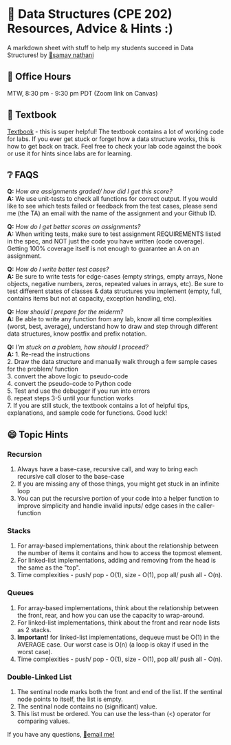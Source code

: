 # 🐍 Data Structures (CPE 202) Resources, Advice & Hints :)
A markdown sheet with stuff to help my students succeed in Data Structures! by [🦕samay nathani](https://github.com/samaynathani)  

## 👋 Office Hours
MTW, 8:30 pm - 9:30 pm PDT (Zoom link on Canvas)
  
## 📖 Textbook   
[Textbook](https://runestone.academy/runestone/books/published/pythonds/index.html) - this is super helpful! The textbook contains a lot of working code for labs. If you ever get stuck or forget how a data structure works, this is how to get back on track. Feel free to check your lab code against the book or use it for hints since labs are for learning.

## ❔ FAQS  
**Q:** *How are assignments graded/ how did I get this score?*  
**A:** We use unit-tests to check all functions for correct output. If you would like to see which tests failed or feedback from the test cases, please send me (the TA) an email with the name of the assignment and your Github ID.    

**Q:** *How do I get better scores on assignments?*  
**A:** When writing tests, make sure to test assignment REQUIREMENTS listed in the spec, and NOT just the code you have written (code coverage). Getting 100% coverage itself is not enough to guarantee an A on an assignment.  

**Q:** *How do I write better test cases?*  
**A:** Be sure to write tests for edge-cases (empty strings, empty arrays, None objects, negative numbers, zeros, repeated values in arrays, etc). Be sure to test different states of classes & data structures you implement (empty, full, contains items but not at capacity, exception handling, etc).      

**Q:** *How should I prepare for the miderm?*  
**A:** Be able to write any function from any lab, know all time complexities (worst, best, average), understand how to draw and step through different data structures, know postfix and prefix notation.    

**Q:** *I'm stuck on a problem, how should I proceed?*  
**A:** 1. Re-read the instructions  
2. Draw the data structure and manually walk through a few sample cases for the problem/ function  
3. convert the above logic to pseudo-code  
4. convert the pseudo-code to Python code  
5. Test and use the debugger if you  run into errors  
6. repeat steps 3-5 until your function works  
7. If you are still stuck, the textbook contains a lot of helpful tips, explanations, and sample code for functions. Good luck!  

## 😄 Topic Hints
### Recursion
1. Always have a base-case, recursive call, and way to bring each recursive call closer to the base-case
2. If you are missing any of those things, you might get stuck in an infinite loop
3. You can put the recursive portion of your code into a helper function to improve simplicity and handle invalid inputs/ edge cases in the caller-function  

### Stacks
1. For array-based implementations, think about the relationship between the number of items it contains and how to access the topmost element.
2. For linked-list implementations, adding and removing from the head is the same as the "top".
3. Time complexities - push/ pop - O(1), size - O(1), pop all/ push all - O(n).

### Queues
1. For array-based implementations, think about the relationship between the front, rear, and how you can use the capacity to wrap-around.
2. For linked-list implementations, think about the front and rear node lists as 2 stacks.  
3. **Important!** for linked-list implementations, dequeue must be O(1) in the AVERAGE case. Our worst case is O(n) (a loop is okay if used in the worst case).
4. Time complexities - push/ pop - O(1), size - O(1), pop all/ push all - O(n).

### Double-Linked List
1. The sentinal node marks both the front and end of the list. If the sentinal node points to itself, the list is empty. 
2. The sentinal node contains no (significant) value.
3. This list must be ordered. You can use the less-than (<) operator for comparing values. 


If you have any questions, [📧email me!](mailto:snathani@calpoly.edu)
